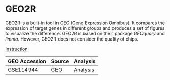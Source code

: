 # GEO2R

GEO2R is a built-in tool in GEO (Gene Expression Omnibus). It compares the expression of target genes in different groups and produces a set of figures to visualize the difference. GEO2R is based on the r package *GEOquary* and *limma*. However, GEO2R does not consider the quality of chips.

[Instruction](https://www.ncbi.nlm.nih.gov/geo/info/geo2r.html)


| GEO Accession | Source | Analysis |
| --- | --- | --- |
|GSE114944| [GEO](https://www.ncbi.nlm.nih.gov/geo/query/acc.cgi?acc=GSE114944)| [Analysis](https://github.com/liuchen37/GEO2R/blob/main/GSE114944.md)|
